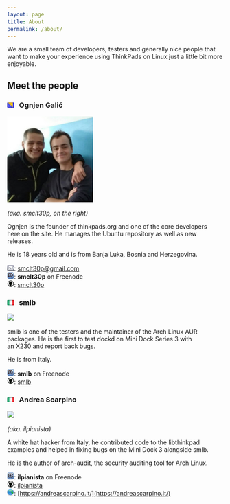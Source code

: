 ```yaml
---
layout: page
title: About
permalink: /about/
---
```


We are a small team of developers, testers and generally nice people that want to make your experience using ThinkPads on Linux just a little bit more enjoyable. 

## Meet the people

### <img title="Bosnia and Herzegovina" src="/assets/img/bosnia.png"/> &nbsp; Ognjen Galić

![me](/assets/img/me.jpg) 

*(aka. smclt30p, on the right)*    

Ognjen is the founder of thinkpads.org and one of the core developers     
here on the site. He manages the Ubuntu repository as well as new releases. 

He is 18 years old and is from Banja Luka, Bosnia and Herzegovina.
 
![email](/assets/img/mail.png): <smclt30p@gmail.com>     
![irc](/assets/img/irc.png): __smclt30p__ on Freenode     
![github](/assets/img/github_icon.png): [smclt30p](https://www.github.com/smlb)    

### <img title="Italy" src="/assets/img/italy.png"/> &nbsp; smlb   

<img style="width: 200px" src="https://i.imgur.com/vX4B9PY.png/">

smlb is one of the testers and the maintainer of the Arch Linux AUR    
packages. He is the first to test dockd on Mini Dock Series 3 with    
an X230 and report back bugs.    

He is from Italy.

![irc](/assets/img/irc.png): __smlb__ on Freenode      
![github](/assets/img/github_icon.png): [smlb](https://www.github.com/smlb)

### <img title="Italy" src="/assets/img/italy.png"/> &nbsp; Andrea Scarpino  

<img style="width: 200px" src="http://andreascarpino.it/images/andreascarpino.jpg">   

*(aka. ilpianista)*

A white hat hacker from Italy, he contributed code to the libthinkpad    
examples and helped in fixing bugs on the Mini Dock 3 alongside smlb.    

He is the author of arch-audit, the security auditing tool for Arch Linux.    

![irc](/assets/img/irc.png): __ilpianista__ on Freenode      
![github](/assets/img/github_icon.png): [ilpianista](https://www.github.com/ilpianista)     
![web](/assets/img/web.png): [https://andreascarpino.it/](https://andreascarpino.it/)     
